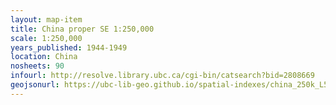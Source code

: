 ```yaml
---
layout: map-item 
title: China proper SE 1:250,000
scale: 1:250,000
years_published: 1944-1949
location: China
nosheets: 90
infourl: http://resolve.library.ubc.ca/cgi-bin/catsearch?bid=2808669
geojsonurl: https://ubc-lib-geo.github.io/spatial-indexes/china_250k_L581.geojson
---
```


